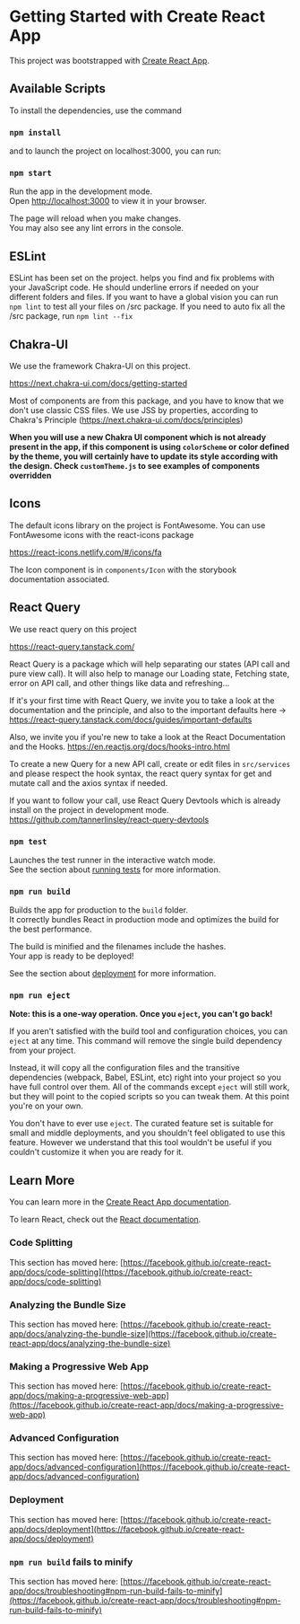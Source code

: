# Getting Started with Create React App

This project was bootstrapped with [Create React App](https://github.com/facebook/create-react-app).

## Available Scripts

To install the dependencies, use the command

### `npm install`

and to launch the project on localhost:3000,  you can run:

### `npm start`

Run the app in the development mode.\
Open [http://localhost:3000](http://localhost:3000) to view it in your browser.

The page will reload when you make changes.\
You may also see any lint errors in the console.
## ESLint

ESLint has been set on the project. helps you find and fix problems with your JavaScript code.
He should underline errors if needed on your different folders and files.
If you want to have a global vision you can run `npm lint` to test all your files on /src package.
If you need to auto fix all the /src package, run `npm lint --fix`

## Chakra-UI

We use the framework Chakra-UI on this project.

https://next.chakra-ui.com/docs/getting-started

Most of components are from this package, and you have to know that we don't use classic CSS files. We use JSS by properties, according to Chakra's Principle (https://next.chakra-ui.com/docs/principles)

**When you will use a new Chakra UI component which is not already present in the app, if this component is using `colorScheme` or color defined by the theme, you will certainly have to update its style according with the design. Check `customTheme.js` to see examples of components overridden**

## Icons

The default icons library on the project is FontAwesome. You can use FontAwesome icons with the react-icons package

https://react-icons.netlify.com/#/icons/fa

The Icon component is in `components/Icon` with the storybook documentation associated.

## React Query

We use react query on this project

https://react-query.tanstack.com/

React Query is a package which will help separating our states (API call and pure view call). It will also help to manage our Loading state, Fetching state, error on API call, and other things like data  and refreshing...

If it's your first time with React Query, we invite you to take a look at the documentation and the principle, and also to the important defaults here -> https://react-query.tanstack.com/docs/guides/important-defaults

Also, we invite you if you're new to take a look at the React Documentation and the Hooks. https://en.reactjs.org/docs/hooks-intro.html

To create a new Query for a new API call, create or edit files in `src/services` and please respect the hook syntax, the react query syntax for get and mutate call and the axios syntax if needed.

If you want to follow your call, use React Query Devtools which is already install on the project in development mode. https://github.com/tannerlinsley/react-query-devtools
### `npm test`

Launches the test runner in the interactive watch mode.\
See the section about [running tests](https://facebook.github.io/create-react-app/docs/running-tests) for more information.

### `npm run build`

Builds the app for production to the `build` folder.\
It correctly bundles React in production mode and optimizes the build for the best performance.

The build is minified and the filenames include the hashes.\
Your app is ready to be deployed!

See the section about [deployment](https://facebook.github.io/create-react-app/docs/deployment) for more information.

### `npm run eject`

**Note: this is a one-way operation. Once you `eject`, you can't go back!**

If you aren't satisfied with the build tool and configuration choices, you can `eject` at any time. This command will remove the single build dependency from your project.

Instead, it will copy all the configuration files and the transitive dependencies (webpack, Babel, ESLint, etc) right into your project so you have full control over them. All of the commands except `eject` will still work, but they will point to the copied scripts so you can tweak them. At this point you're on your own.

You don't have to ever use `eject`. The curated feature set is suitable for small and middle deployments, and you shouldn't feel obligated to use this feature. However we understand that this tool wouldn't be useful if you couldn't customize it when you are ready for it.

## Learn More

You can learn more in the [Create React App documentation](https://facebook.github.io/create-react-app/docs/getting-started).

To learn React, check out the [React documentation](https://reactjs.org/).

### Code Splitting

This section has moved here: [https://facebook.github.io/create-react-app/docs/code-splitting](https://facebook.github.io/create-react-app/docs/code-splitting)

### Analyzing the Bundle Size

This section has moved here: [https://facebook.github.io/create-react-app/docs/analyzing-the-bundle-size](https://facebook.github.io/create-react-app/docs/analyzing-the-bundle-size)

### Making a Progressive Web App

This section has moved here: [https://facebook.github.io/create-react-app/docs/making-a-progressive-web-app](https://facebook.github.io/create-react-app/docs/making-a-progressive-web-app)

### Advanced Configuration

This section has moved here: [https://facebook.github.io/create-react-app/docs/advanced-configuration](https://facebook.github.io/create-react-app/docs/advanced-configuration)

### Deployment

This section has moved here: [https://facebook.github.io/create-react-app/docs/deployment](https://facebook.github.io/create-react-app/docs/deployment)

### `npm run build` fails to minify

This section has moved here: [https://facebook.github.io/create-react-app/docs/troubleshooting#npm-run-build-fails-to-minify](https://facebook.github.io/create-react-app/docs/troubleshooting#npm-run-build-fails-to-minify)
